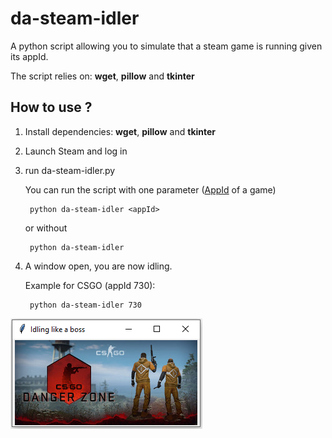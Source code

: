 # da-steam-idler
A python script allowing you to simulate that a steam game is running given its appId.

The script relies on: **wget**, **pillow** and **tkinter**

## How to use ?

1. Install dependencies: **wget**, **pillow** and **tkinter**
2. Launch Steam and log in
3. run da-steam-idler.py

    You can run the script with one parameter ([AppId](https://steamdb.info/apps/) of a game)

        python da-steam-idler <appId>

    or without

        python da-steam-idler
4. A window open, you are now idling.

    Example for CSGO (appId 730):

        python da-steam-idler 730
    
![Program Idling](/program-idling.png)
